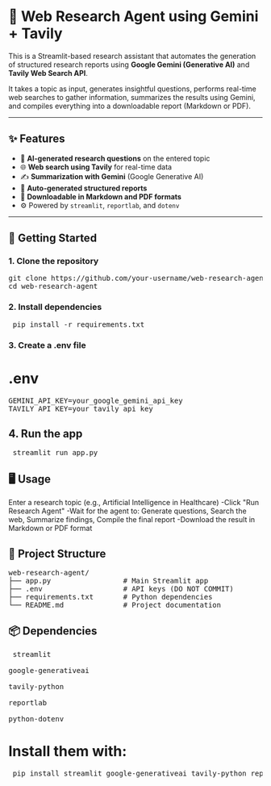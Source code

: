 # 🧠 Web Research Agent using Gemini + Tavily

This is a Streamlit-based research assistant that automates the generation of structured research reports using **Google Gemini (Generative AI)** and **Tavily Web Search API**.

It takes a topic as input, generates insightful questions, performs real-time web searches to gather information, summarizes the results using Gemini, and compiles everything into a downloadable report (Markdown or PDF).

---

## ✨ Features

- 🔎 **AI-generated research questions** on the entered topic  
- 🌐 **Web search using Tavily** for real-time data  
- ✍️ **Summarization with Gemini** (Google Generative AI)  
- 📝 **Auto-generated structured reports**  
- 📄 **Downloadable in Markdown and PDF formats**  
- ⚙️ Powered by `streamlit`, `reportlab`, and `dotenv`

---

## 🚀 Getting Started

### 1. Clone the repository

<pre>git clone https://github.com/your-username/web-research-agent.git
cd web-research-agent </pre>

### 2. Install dependencies

<pre> pip install -r requirements.txt </pre>

### 3. Create a .env file
# .env

<pre>GEMINI_API_KEY=your_google_gemini_api_key
TAVILY_API_KEY=your_tavily_api_key</pre>

## 4. Run the app

<pre> streamlit run app.py </pre>

 ## 🖥️ Usage
Enter a research topic (e.g., Artificial Intelligence in Healthcare)
-Click "Run Research Agent"
-Wait for the agent to: Generate questions, Search the web, Summarize findings, Compile the final report
-Download the result in Markdown or PDF format

## 📁 Project Structure

<pre>web-research-agent/
├── app.py                 # Main Streamlit app
├── .env                   # API keys (DO NOT COMMIT)
├── requirements.txt       # Python dependencies
└── README.md              # Project documentation
</pre>

## 📦 Dependencies
<pre> streamlit

google-generativeai

tavily-python

reportlab

python-dotenv
</pre>

# Install them with:
<pre> pip install streamlit google-generativeai tavily-python reportlab python-dotenv </pre>

